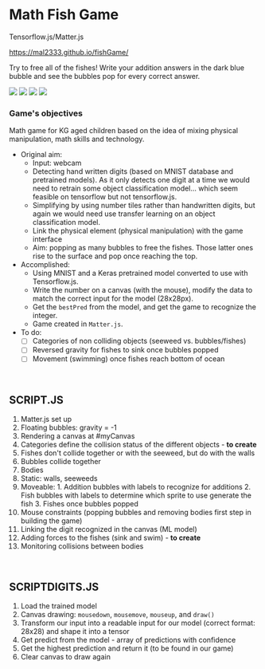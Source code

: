 # Math Fish Game
Tensorflow.js/Matter.js

https://mal2333.github.io/fishGame/

Try to free all of the fishes! Write your addition answers in the dark blue bubble and see the bubbles pop for every correct answer.

 ![](https://github.com/mal2333/fishGame/blob/master/Assets/seaweed1.png) ![](https://github.com/mal2333/fishGame/blob/master/Assets/seaweed2.png) ![](https://github.com/mal2333/fishGame/blob/master/Assets/seaweed3.png) ![](https://github.com/mal2333/fishGame/blob/master/Assets/seaweed5.png)



### Game's objectives
Math game for KG aged children based on the idea of mixing physical manipulation, math skills and technology.
- Original aim:
    -  Input: webcam
    -  Detecting hand written digits (based on MNIST database and pretrained models). As it only detects one digit at a time we would need to retrain some object classification model... which seem feasible on tensorflow but not tensorflow.js.
    -  Simplifying by using number tiles rather than handwritten digits, but again we would need use transfer learning on an object classification model.
    - Link the physical element (physical manipulation) with the game interface
    - Aim: popping as many bubbles to free the fishes. Those latter ones rise to the surface and pop once reaching the top.
- Accomplished:
    - Using MNIST and a Keras pretrained model converted to use with Tensorflow.js.
    - Write the number on a canvas (with the mouse), modify the data to match the correct input for the model (28x28px).
    - Get the `bestPred` from the model, and get the game to recognize the integer.
    - Game created in `Matter.js`.
- To do:
    - [ ] Categories of non colliding objects (seeweed vs. bubbles/fishes)
    - [ ] Reversed gravity for fishes to sink once bubbles popped
    - [ ] Movement (swimming) once fishes reach bottom of ocean
<br>

## SCRIPT.JS

1. Matter.js set up
2. Floating bubbles: gravity = -1
3. Rendering a canvas at #myCanvas
4. Categories define the collision status of the different objects - **to create**
  1. Fishes don't collide together or with the seeweed, but do with the walls
  2. Bubbles collide together
5. Bodies
  1. Static: walls, seeweeds
  2. Moveable:
    1. Addition bubbles with labels to recognize for additions
    2. Fish bubbles with labels to determine which sprite to use generate the fish
    3. Fishes once bubbles popped
6. Mouse constraints (popping bubbles and removing bodies first step in building the game)
7. Linking the digit recognized in the canvas (ML model)
8. Adding forces to the fishes (sink and swim) - **to create**
9. Monitoring collisions between bodies
<br>

## SCRIPTDIGITS.JS

1. Load the trained model
2. Canvas drawing: `mousedown`, `mousemove`, `mouseup`, and `draw()`
3. Transform our input into a readable input for our model (correct format: 28x28) and shape it into a tensor
4. Get predict from the model - array of predictions with confidence
5. Get the highest prediction and return it (to be found in our game)
6. Clear canvas to draw again
